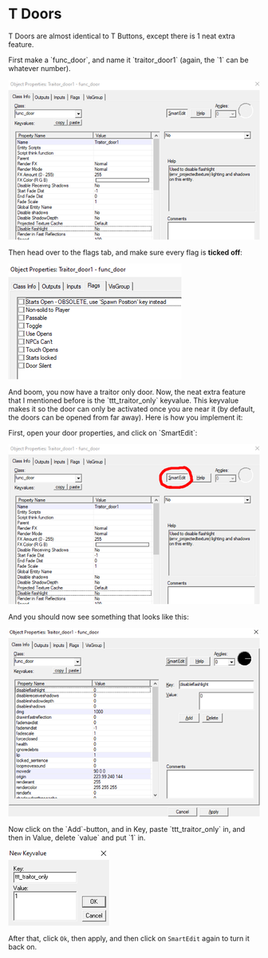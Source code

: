 # T Doors

T Doors are almost identical to T Buttons, except there is 1 neat extra feature.

First make a \`func\_door\`, and name it \`traitor\_door1\` \(again, the \`1\` can be whatever number\).

![](../.gitbook/assets/t-door1.png)

Then head over to the flags tab, and make sure every flag is **ticked off**:

![](../.gitbook/assets/t-door2.png)

And boom, you now have a traitor only door. Now, the neat extra feature that I mentioned before is the \`ttt\_traitor\_only\` keyvalue. This keyvalue makes it so the door can only be activated once you are near it \(by default, the doors can be opened from far away\). Here is how you implement it:

First, open your door properties, and click on \`SmartEdit\`:

![](../.gitbook/assets/t-door3.png)

And you should now see something that looks like this:

![](../.gitbook/assets/t-door4.png)

Now click on the \`Add\`-button, and in Key, paste \`ttt\_traitor\_only\` in, and then in Value, delete \`value\` and put \`1\` in.

![](../.gitbook/assets/t-door5.png)

After that, click `Ok`, then apply, and then click on `SmartEdit` again to turn it back on.

